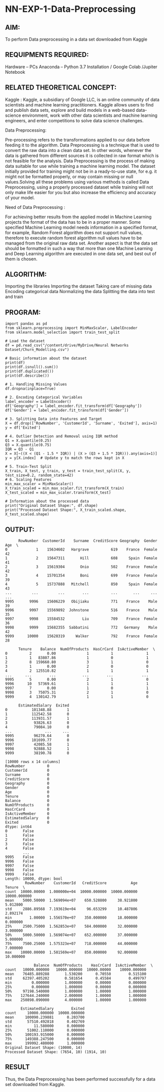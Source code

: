 # NN-EXP-1-Data-Preprocessing

## AIM:

To perform Data preprocessing in a data set downloaded from Kaggle
## REQUIPMENTS REQUIRED:
Hardware – PCs
Anaconda – Python 3.7 Installation / Google Colab /Jupiter Notebook
## RELATED THEORETICAL CONCEPT:
Kaggle :
Kaggle, a subsidiary of Google LLC, is an online community of data scientists and machine learning practitioners. Kaggle allows users to find and publish data sets, explore and build models in a web-based data-science environment, work with other data scientists and machine learning engineers, and enter competitions to solve data science challenges.

Data Preprocessing:

Pre-processing refers to the transformations applied to our data before feeding it to the algorithm. Data Preprocessing is a technique that is used to convert the raw data into a clean data set. In other words, whenever the data is gathered from different sources it is collected in raw format which is not feasible for the analysis.
Data Preprocessing is the process of making data suitable for use while training a machine learning model. The dataset initially provided for training might not be in a ready-to-use state, for e.g. it might not be formatted properly, or may contain missing or null values.Solving all these problems using various methods is called Data Preprocessing, using a properly processed dataset while training will not only make life easier for you but also increase the efficiency and accuracy of your model.

Need of Data Preprocessing :

For achieving better results from the applied model in Machine Learning projects the format of the data has to be in a proper manner. Some specified Machine Learning model needs information in a specified format, for example, Random Forest algorithm does not support null values, therefore to execute random forest algorithm null values have to be managed from the original raw data set.
Another aspect is that the data set should be formatted in such a way that more than one Machine Learning and Deep Learning algorithm are executed in one data set, and best out of them is chosen.


## ALGORITHM:
Importing the libraries
Importing the dataset
Taking care of missing data
Encoding categorical data
Normalizing the data
Splitting the data into test and train

## PROGRAM:
```
import pandas as pd
from sklearn.preprocessing import MinMaxScaler, LabelEncoder
from sklearn.model_selection import train_test_split

# Load the dataset
df = pd.read_csv("/content/drive/MyDrive/Neural Networks Dataset/Churn_Modelling.csv")

# Basic information about the dataset
print(df)
print(df.isnull().sum())
print(df.duplicated())
print(df.describe())

# 1. Handling Missing Values
df.dropna(inplace=True)

# 2. Encoding Categorical Variables
label_encoder = LabelEncoder()
df['Geography'] = label_encoder.fit_transform(df['Geography'])
df['Gender'] = label_encoder.fit_transform(df['Gender'])

# 3. Splitting Data into Features and Target
X = df.drop(['RowNumber', 'CustomerId', 'Surname', 'Exited'], axis=1)
y = df['Exited']

# 4. Outlier Detection and Removal using IQR method
Q1 = X.quantile(0.25)
Q3 = X.quantile(0.75)
IQR = Q3 - Q1
X = X[~((X < (Q1 - 1.5 * IQR)) | (X > (Q3 + 1.5 * IQR))).any(axis=1)]
y = y[X.index]  # Update y to match the rows kept in X

# 5. Train-Test Split
X_train, X_test, y_train, y_test = train_test_split(X, y, test_size=0.2, random_state=42)
# 6. Scaling Features
min_max_scaler = MinMaxScaler()
X_train_scaled = min_max_scaler.fit_transform(X_train)
X_test_scaled = min_max_scaler.transform(X_test)

# Information about the processed data
print("Original Dataset Shape:", df.shape)
print("Processed Dataset Shape:", X_train_scaled.shape, X_test_scaled.shape)
```
## OUTPUT:
```
      RowNumber  CustomerId    Surname  CreditScore Geography  Gender  Age  \
0             1    15634602   Hargrave          619    France  Female   42   
1             2    15647311       Hill          608     Spain  Female   41   
2             3    15619304       Onio          502    France  Female   42   
3             4    15701354       Boni          699    France  Female   39   
4             5    15737888   Mitchell          850     Spain  Female   43   
...         ...         ...        ...          ...       ...     ...  ...   
9995       9996    15606229   Obijiaku          771    France    Male   39   
9996       9997    15569892  Johnstone          516    France    Male   35   
9997       9998    15584532        Liu          709    France  Female   36   
9998       9999    15682355  Sabbatini          772   Germany    Male   42   
9999      10000    15628319     Walker          792    France  Female   28   

      Tenure    Balance  NumOfProducts  HasCrCard  IsActiveMember  \
0          2       0.00              1          1               1   
1          1   83807.86              1          0               1   
2          8  159660.80              3          1               0   
3          1       0.00              2          0               0   
4          2  125510.82              1          1               1   
...      ...        ...            ...        ...             ...   
9995       5       0.00              2          1               0   
9996      10   57369.61              1          1               1   
9997       7       0.00              1          0               1   
9998       3   75075.31              2          1               0   
9999       4  130142.79              1          1               0   

      EstimatedSalary  Exited  
0           101348.88       1  
1           112542.58       0  
2           113931.57       1  
3            93826.63       0  
4            79084.10       0  
...               ...     ...  
9995         96270.64       0  
9996        101699.77       0  
9997         42085.58       1  
9998         92888.52       1  
9999         38190.78       0  

[10000 rows x 14 columns]
RowNumber          0
CustomerId         0
Surname            0
CreditScore        0
Geography          0
Gender             0
Age                0
Tenure             0
Balance            0
NumOfProducts      0
HasCrCard          0
IsActiveMember     0
EstimatedSalary    0
Exited             0
dtype: int64
0       False
1       False
2       False
3       False
4       False
        ...  
9995    False
9996    False
9997    False
9998    False
9999    False
Length: 10000, dtype: bool
         RowNumber    CustomerId   CreditScore           Age        Tenure  \
count  10000.00000  1.000000e+04  10000.000000  10000.000000  10000.000000   
mean    5000.50000  1.569094e+07    650.528800     38.921800      5.012800   
std     2886.89568  7.193619e+04     96.653299     10.487806      2.892174   
min        1.00000  1.556570e+07    350.000000     18.000000      0.000000   
25%     2500.75000  1.562853e+07    584.000000     32.000000      3.000000   
50%     5000.50000  1.569074e+07    652.000000     37.000000      5.000000   
75%     7500.25000  1.575323e+07    718.000000     44.000000      7.000000   
max    10000.00000  1.581569e+07    850.000000     92.000000     10.000000   

             Balance  NumOfProducts    HasCrCard  IsActiveMember  \
count   10000.000000   10000.000000  10000.00000    10000.000000   
mean    76485.889288       1.530200      0.70550        0.515100   
std     62397.405202       0.581654      0.45584        0.499797   
min         0.000000       1.000000      0.00000        0.000000   
25%         0.000000       1.000000      0.00000        0.000000   
50%     97198.540000       1.000000      1.00000        1.000000   
75%    127644.240000       2.000000      1.00000        1.000000   
max    250898.090000       4.000000      1.00000        1.000000   

       EstimatedSalary        Exited  
count     10000.000000  10000.000000  
mean     100090.239881      0.203700  
std       57510.492818      0.402769  
min          11.580000      0.000000  
25%       51002.110000      0.000000  
50%      100193.915000      0.000000  
75%      149388.247500      0.000000  
max      199992.480000      1.000000  
Original Dataset Shape: (10000, 14)
Processed Dataset Shape: (7654, 10) (1914, 10)
```
## RESULT
Thus, the Data Preprocessing has been performed successfully for a data set downloaded from Kaggle.
